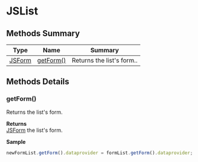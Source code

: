 # JSList

## Methods Summary

| Type                | Name                           | Summary                   |
| ------------------- | ------------------------------ | ------------------------- |
| [JSForm](jsform.md) | [getForm()](jslist.md#getform) | Returns the list's form.. |

## Methods Details

### getForm()

Returns the list's form.

**Returns**\
[JSForm](jsform.md) the list's form.

**Sample**

```javascript
newFormList.getForm().dataprovider = formList.getForm().dataprovider;
```
